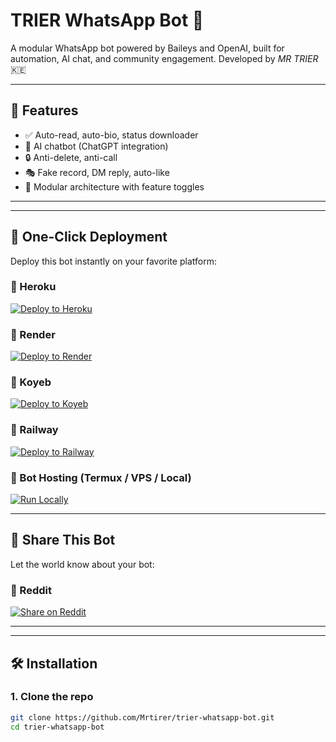 # TRIER WhatsApp Bot 🤖

A modular WhatsApp bot powered by Baileys and OpenAI, built for automation, AI chat, and community engagement. Developed by *MR TRIER* 🇰🇪

---

## 🚀 Features

- ✅ Auto-read, auto-bio, status downloader
- 💬 AI chatbot (ChatGPT integration)
- 🔒 Anti-delete, anti-call
- 🎭 Fake record, DM reply, auto-like
- 🧩 Modular architecture with feature toggles

---
---

## 🚀 One-Click Deployment

Deploy this bot instantly on your favorite platform:

### 🔹 Heroku
[![Deploy to Heroku](https://www.herokucdn.com/deploy/button.svg)](https://heroku.com/deploy?template=https://github.com/Mrtirer/trier-whatsapp-bot)

### 🔹 Render
[![Deploy to Render](https://img.shields.io/badge/Deploy%20to-Render-blue?logo=render)](https://render.com/docs/deploy-from-github)

### 🔹 Koyeb
[![Deploy to Koyeb](https://img.shields.io/badge/Deploy%20to-Koyeb-black?logo=koyeb)](https://www.koyeb.com/docs/deploy)

### 🔹 Railway
[![Deploy to Railway](https://img.shields.io/badge/Deploy%20to-Railway-purple?logo=railway)](https://railway.app/new)

### 🔹 Bot Hosting (Termux / VPS / Local)
[![Run Locally](https://img.shields.io/badge/Run%20Locally-Termux%2FNode.js-green)](#installation)

---

## 📣 Share This Bot

Let the world know about your bot:

### 🔸 Reddit
[![Share on Reddit](https://img.shields.io/badge/Share%20on-Reddit-orange?logo=reddit)](https://www.reddit.com/submit?url=https://github.com/Mrtirer/trier-whatsapp-bot&title=Check%20out%20this%20modular%20WhatsApp%20bot%20by%20MR%20TRIER!)

---

---
## 🛠 Installation

### 1. Clone the repo
```bash
git clone https://github.com/Mrtirer/trier-whatsapp-bot.git
cd trier-whatsapp-bot
